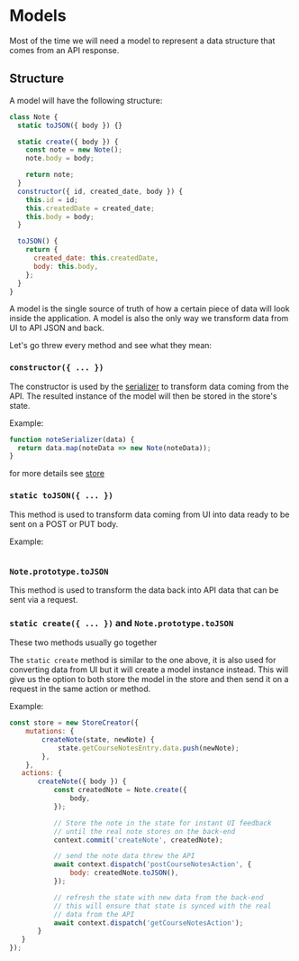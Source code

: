 # Models

Most of the time we will need a model to represent a data structure
that comes from an API response.

## Structure

A model will have the following structure:

```javascript
class Note {
  static toJSON({ body }) {}

  static create({ body }) {
    const note = new Note();
    note.body = body;

    return note;
  }
  constructor({ id, created_date, body }) {
    this.id = id;
    this.createdDate = created_date;
    this.body = body;
  }

  toJSON() {
    return {
      created_date: this.createdDate,
      body: this.body,
    };
  }
}
```

A model is the single source of truth of how a certain piece of data will
look inside the application. A model is also the only way we transform data
from UI to API JSON and back.

Let's go threw every method and see what they mean:

### `constructor({ ... })`

The constructor is used by the [serializer](./store.md) to transform data
coming from the API. The resulted instance of the model will then be stored in the store's state.

Example:

```javascript
function noteSerializer(data) {
  return data.map(noteData => new Note(noteData));
}
```

for more details see [store](./store.md)

### `static toJSON({ ... })`

This method is used to transform data coming from UI into data ready to be sent
on a POST or PUT body.

Example:

```javascript
```

### `Note.prototype.toJSON`

This method is used to transform the data back into API data that can be sent
via a request.

### `static create({ ... })` and `Note.prototype.toJSON`

These two methods usually go together

The `static create` method is similar to the one above, it is also used for converting data from UI but it will
create a model instance instead. This will give us the option to both store the model in the store
and then send it on a request in the same action or method.

Example:

```javascript
const store = new StoreCreator({
    mutations: {
        createNote(state, newNote) {
            state.getCourseNotesEntry.data.push(newNote);
        },
    },
   actions: {
       createNote({ body }) {
           const createdNote = Note.create({
               body,
           });

           // Store the note in the state for instant UI feedback
           // until the real note stores on the back-end
           context.commit('createNote', createdNote);

           // send the note data threw the API
           await context.dispatch('postCourseNotesAction', {
               body: createdNote.toJSON(),
           });

           // refresh the state with new data from the back-end
           // this will ensure that state is synced with the real
           // data from the API
           await context.dispatch('getCourseNotesAction');
       }
   }
});
```
